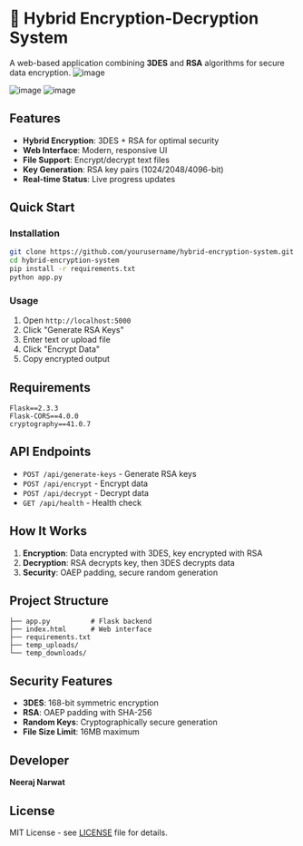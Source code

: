 # 🔐 Hybrid Encryption-Decryption System

A web-based application combining **3DES** and **RSA** algorithms for secure data encryption.
![image](https://github.com/user-attachments/assets/4aca2a40-3a3c-4b4c-b34c-f1fe896a2509)

![image](https://github.com/user-attachments/assets/48fd4f12-2d04-48b7-b2a1-57d386a851ad)
![image](https://github.com/user-attachments/assets/1d51c976-8c53-4a81-9178-0641114fc97e)



## Features

- **Hybrid Encryption**: 3DES + RSA for optimal security
- **Web Interface**: Modern, responsive UI
- **File Support**: Encrypt/decrypt text files
- **Key Generation**: RSA key pairs (1024/2048/4096-bit)
- **Real-time Status**: Live progress updates

## Quick Start

### Installation
```bash
git clone https://github.com/yourusername/hybrid-encryption-system.git
cd hybrid-encryption-system
pip install -r requirements.txt
python app.py
```

### Usage
1. Open `http://localhost:5000`
2. Click "Generate RSA Keys"
3. Enter text or upload file
4. Click "Encrypt Data"
5. Copy encrypted output

## Requirements

```
Flask==2.3.3
Flask-CORS==4.0.0
cryptography==41.0.7
```

## API Endpoints

- `POST /api/generate-keys` - Generate RSA keys
- `POST /api/encrypt` - Encrypt data
- `POST /api/decrypt` - Decrypt data
- `GET /api/health` - Health check

## How It Works

1. **Encryption**: Data encrypted with 3DES, key encrypted with RSA
2. **Decryption**: RSA decrypts key, then 3DES decrypts data
3. **Security**: OAEP padding, secure random generation

## Project Structure

```
├── app.py          # Flask backend
├── index.html      # Web interface
├── requirements.txt
├── temp_uploads/
└── temp_downloads/
```

## Security Features

- **3DES**: 168-bit symmetric encryption
- **RSA**: OAEP padding with SHA-256
- **Random Keys**: Cryptographically secure generation
- **File Size Limit**: 16MB maximum

## Developer

**Neeraj Narwat**  


## License

MIT License - see [LICENSE](LICENSE) file for details.
